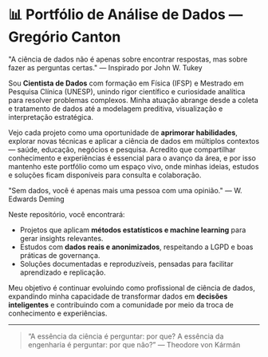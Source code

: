 
# 📊 Portfólio de Análise de Dados — Gregório Canton

"A ciência de dados não é apenas sobre encontrar respostas, mas sobre fazer as perguntas certas." — Inspirado por John W. Tukey

Sou **Cientista de Dados** com formação em Física (IFSP) e Mestrado em Pesquisa Clínica (UNESP), unindo rigor científico e curiosidade analítica para resolver problemas complexos. Minha atuação abrange desde a coleta e tratamento de dados até a modelagem preditiva, visualização e interpretação estratégica.

Vejo cada projeto como uma oportunidade de **aprimorar habilidades**, explorar novas técnicas e aplicar a ciência de dados em múltiplos contextos — saúde, educação, negócios e pesquisa. Acredito que compartilhar conhecimento e experiências é essencial para o avanço da área, e por isso mantenho este portfólio como um espaço vivo, onde minhas ideias, estudos e soluções ficam disponíveis para consulta e colaboração.

"Sem dados, você é apenas mais uma pessoa com uma opinião." — W. Edwards Deming

Neste repositório, você encontrará:
- Projetos que aplicam **métodos estatísticos e machine learning** para gerar insights relevantes.
- Estudos com **dados reais e anonimizados**, respeitando a LGPD e boas práticas de governança.
- Soluções documentadas e reproduzíveis, pensadas para facilitar aprendizado e replicação.

Meu objetivo é continuar evoluindo como profissional de ciência de dados, expandindo minha capacidade de transformar dados em **decisões inteligentes** e contribuindo com a comunidade por meio da troca de conhecimento e experiências.

---

> “A essência da ciência é perguntar: por que? A essência da engenharia é perguntar: por que não?” — Theodore von Kármán
